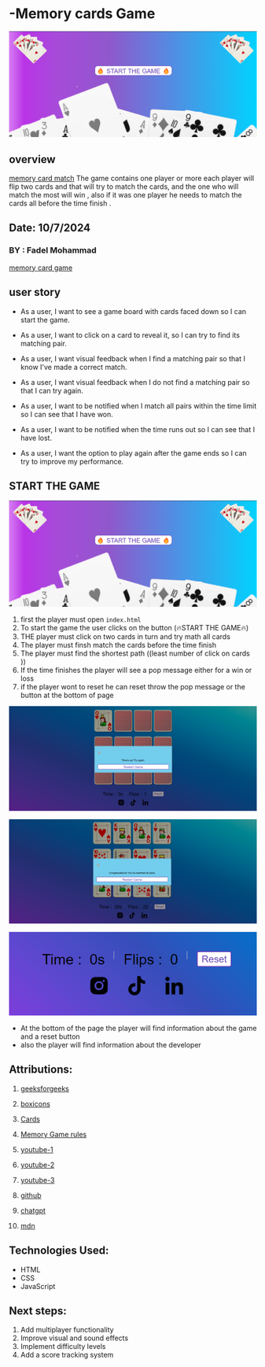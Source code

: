 # -Memory cards Game
![START THE GAME](/img/p0.png)

## overview
 [memory card match](https://www.petercollingridge.co.uk/blog/mathematics-toys-and-games/memory-game/) 
The game contains one player or more each player will flip two cards and that will try to match the cards, and the one who will match the most will win , also if it was one player he needs to match the cards all before the time finish  .

## Date: 10/7/2024
### BY : Fadel Mohammad 
[memory card game](https://Fadelm300.github.io/Memory_cards_Game/) 
## user story 

* As a user, I want to see a game board with cards faced down so I can start the game.


* As a user, I want to click on a card to reveal it, so I can try to find its matching pair.

* As a user, I want visual feedback when I find a matching pair so that I know I've made a correct match.


* As a user, I want visual feedback when I do not find a matching pair so that I can try again.

* As a user, I want to be notified when I match all pairs within the time limit so I can see that I have won.


* As a user, I want to be notified when the time runs out so I can see that I have lost.

* As a user, I want the option to play again after the game ends so I can try to improve my performance.



## START THE GAME 

![START THE GAME](/img/p0.png)
 1. first the player must open `index.html` 
 2. To start the game the user clicks on the button (🔥START THE GAME🔥)
 3. THE player must click on two cards in turn and try math all cards 
 4. The player must finsh match the cards before the time finish 
 5. The player must find the shortest path ((least number of click on cards ))
 6. If the time finishes the player will see a pop message either for a win or loss
 7. if the player wont to reset he can reset throw the pop message or the button at the bottom of page 




![picture 2 ](/img/p2.png)



![picture 3 ](/img/p3.png)



![picture 4 ](/img/p4.png)
* At the bottom  of the page the player will find information about the game and a reset button 
* also the player will find information about the developer  




## Attributions:
1. [geeksforgeeks ](https://www.geeksforgeeks.org/design-a-flip-card-effect-using-reactjs/)

2. [boxicons](https://boxicons.com/)

3. [Cards](http://www.freestockphotos.biz/stockphoto/15686)

4. [Memory Game rules](https://www.petercollingridge.co.uk/blog/mathematics-toys-and-games/memory-game/)

4.  [youtube-1](https://www.youtube.com/watch?v=xWdkt6KSirw)

5. [youtube-2](https://www.youtube.com/watch?v=bOjgOOmPGTA) 

6. [youtube-3](https://www.youtube.com/watch?v=bbb9dZotsOc) 

7. [github](https://github.com/topics/memory-card-game)

8. [chatgpt](https://chatgpt.com/) 

9. [mdn](https://developer.mozilla.org/en-US/) 





## Technologies Used:
* HTML
* CSS
* JavaScript
## Next steps:
1. Add multiplayer functionality
2. Improve visual and sound effects
3. Implement difficulty levels
4. Add a score tracking system

